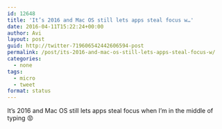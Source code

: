 ```yaml
---
id: 12648
title: 'It’s 2016 and Mac OS still lets apps steal focus w…'
date: 2016-04-11T15:22:24+00:00
author: Avi
layout: post
guid: http://twitter-719606542442606594-post
permalink: /post/its-2016-and-mac-os-still-lets-apps-steal-focus-w/
categories:
  - none
tags:
  - micro
  - tweet
format: status
---
```

It’s 2016 and Mac OS still lets apps steal focus when I’m in the middle of typing 😡